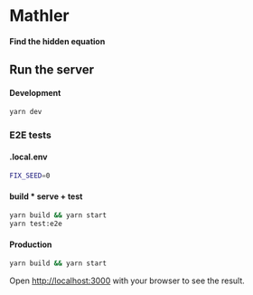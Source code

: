 # Mathler
#### Find the hidden equation

## Run the server
#### Development

```bash
yarn dev
```
### E2E tests
#### .local.env
```bash
FIX_SEED=0
```
#### build * serve + test
```bash
yarn build && yarn start
yarn test:e2e
```

#### Production

```bash
yarn build && yarn start
```

Open [http://localhost:3000](http://localhost:3000) with your browser to see the result.
